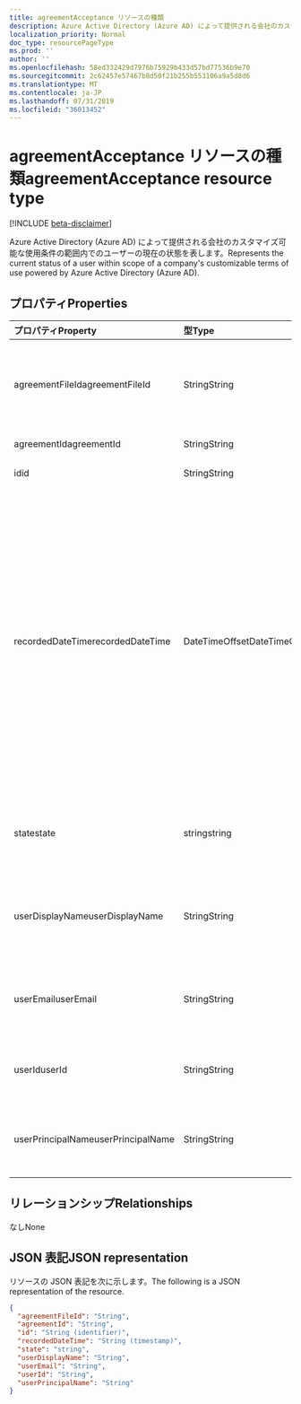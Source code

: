 ```yaml
---
title: agreementAcceptance リソースの種類
description: Azure Active Directory (Azure AD) によって提供される会社のカスタマイズ可能な使用条件の範囲内でのユーザーの現在の状態を表します。
localization_priority: Normal
doc_type: resourcePageType
ms.prod: ''
author: ''
ms.openlocfilehash: 58ed332429d7976b75929b433d57bd77536b9e70
ms.sourcegitcommit: 2c62457e57467b8d50f21b255b553106a9a5d8d6
ms.translationtype: MT
ms.contentlocale: ja-JP
ms.lasthandoff: 07/31/2019
ms.locfileid: "36013452"
---
```

# <a name="agreementacceptance-resource-type"></a><span data-ttu-id="3e6e9-103">agreementAcceptance リソースの種類</span><span class="sxs-lookup"><span data-stu-id="3e6e9-103">agreementAcceptance resource type</span></span>

[!INCLUDE [beta-disclaimer](../../includes/beta-disclaimer.md)]

<span data-ttu-id="3e6e9-104">Azure Active Directory (Azure AD) によって提供される会社のカスタマイズ可能な使用条件の範囲内でのユーザーの現在の状態を表します。</span><span class="sxs-lookup"><span data-stu-id="3e6e9-104">Represents the current status of a user within scope of a company's customizable terms of use powered by Azure Active Directory (Azure AD).</span></span>

<!--
## Methods

| Method       | Return Type | Description |
|:-------------|:------------|:------------|
| [Get agreementAcceptance](../api/agreementacceptance-get.md) | [agreementAcceptance](agreementacceptance.md) | Read properties and relationships of agreementAcceptance object. |
| [Update](../api/agreementacceptance-update.md) | [agreementAcceptance](agreementacceptance.md) | Update an **agreementAcceptance** object. |
| [Delete](../api/agreementacceptance-delete.md) | None | Delete an **agreementAcceptance** object. |
-->

## <a name="properties"></a><span data-ttu-id="3e6e9-105">プロパティ</span><span class="sxs-lookup"><span data-stu-id="3e6e9-105">Properties</span></span>
| <span data-ttu-id="3e6e9-106">プロパティ</span><span class="sxs-lookup"><span data-stu-id="3e6e9-106">Property</span></span>     | <span data-ttu-id="3e6e9-107">型</span><span class="sxs-lookup"><span data-stu-id="3e6e9-107">Type</span></span>        | <span data-ttu-id="3e6e9-108">説明</span><span class="sxs-lookup"><span data-stu-id="3e6e9-108">Description</span></span> |
|:-------------|:------------|:------------|
|<span data-ttu-id="3e6e9-109">agreementFileId</span><span class="sxs-lookup"><span data-stu-id="3e6e9-109">agreementFileId</span></span>|<span data-ttu-id="3e6e9-110">String</span><span class="sxs-lookup"><span data-stu-id="3e6e9-110">String</span></span>|<span data-ttu-id="3e6e9-111">ユーザーによって承認されたアグリーメントファイルの ID。</span><span class="sxs-lookup"><span data-stu-id="3e6e9-111">ID of the agreement file accepted by the user.</span></span>|
|<span data-ttu-id="3e6e9-112">agreementId</span><span class="sxs-lookup"><span data-stu-id="3e6e9-112">agreementId</span></span>|<span data-ttu-id="3e6e9-113">String</span><span class="sxs-lookup"><span data-stu-id="3e6e9-113">String</span></span>|<span data-ttu-id="3e6e9-114">契約の ID。</span><span class="sxs-lookup"><span data-stu-id="3e6e9-114">ID of the agreement.</span></span>|
|<span data-ttu-id="3e6e9-115">id</span><span class="sxs-lookup"><span data-stu-id="3e6e9-115">id</span></span>|<span data-ttu-id="3e6e9-116">String</span><span class="sxs-lookup"><span data-stu-id="3e6e9-116">String</span></span>| <span data-ttu-id="3e6e9-117">読み取り専用です。</span><span class="sxs-lookup"><span data-stu-id="3e6e9-117">Read-only.</span></span>|
|<span data-ttu-id="3e6e9-118">recordedDateTime</span><span class="sxs-lookup"><span data-stu-id="3e6e9-118">recordedDateTime</span></span>|<span data-ttu-id="3e6e9-119">DateTimeOffset</span><span class="sxs-lookup"><span data-stu-id="3e6e9-119">DateTimeOffset</span></span>|<span data-ttu-id="3e6e9-p101">Timestamp 型は、ISO 8601 形式を使用して日付と時刻の情報を表し、必ず UTC 時間です。たとえば、2014 年 1 月 1 日午前 0 時 (UTC) は、次のようになります。`'2014-01-01T00:00:00Z'`</span><span class="sxs-lookup"><span data-stu-id="3e6e9-p101">The Timestamp type represents date and time information using ISO 8601 format and is always in UTC time. For example, midnight UTC on Jan 1, 2014 would look like this: `'2014-01-01T00:00:00Z'`</span></span>|
|<span data-ttu-id="3e6e9-122">state</span><span class="sxs-lookup"><span data-stu-id="3e6e9-122">state</span></span>|<span data-ttu-id="3e6e9-123">string</span><span class="sxs-lookup"><span data-stu-id="3e6e9-123">string</span></span>| <span data-ttu-id="3e6e9-124">可能な値は、`accepted`、`declined` です。</span><span class="sxs-lookup"><span data-stu-id="3e6e9-124">Possible values are: `accepted`, `declined`.</span></span>|
|<span data-ttu-id="3e6e9-125">userDisplayName</span><span class="sxs-lookup"><span data-stu-id="3e6e9-125">userDisplayName</span></span>|<span data-ttu-id="3e6e9-126">String</span><span class="sxs-lookup"><span data-stu-id="3e6e9-126">String</span></span>|<span data-ttu-id="3e6e9-127">承諾が記録されたときのユーザーの表示名。</span><span class="sxs-lookup"><span data-stu-id="3e6e9-127">Display name of the user when the acceptance was recorded.</span></span>|
|<span data-ttu-id="3e6e9-128">userEmail</span><span class="sxs-lookup"><span data-stu-id="3e6e9-128">userEmail</span></span>|<span data-ttu-id="3e6e9-129">String</span><span class="sxs-lookup"><span data-stu-id="3e6e9-129">String</span></span>|<span data-ttu-id="3e6e9-130">承諾が記録されたユーザーの電子メール。</span><span class="sxs-lookup"><span data-stu-id="3e6e9-130">Email of the user when the acceptance was recorded.</span></span>|
|<span data-ttu-id="3e6e9-131">userId</span><span class="sxs-lookup"><span data-stu-id="3e6e9-131">userId</span></span>|<span data-ttu-id="3e6e9-132">String</span><span class="sxs-lookup"><span data-stu-id="3e6e9-132">String</span></span>|<span data-ttu-id="3e6e9-133">契約書を受諾したユーザーの ID。</span><span class="sxs-lookup"><span data-stu-id="3e6e9-133">ID of the user who accepted the agreement.</span></span>|
|<span data-ttu-id="3e6e9-134">userPrincipalName</span><span class="sxs-lookup"><span data-stu-id="3e6e9-134">userPrincipalName</span></span>|<span data-ttu-id="3e6e9-135">String</span><span class="sxs-lookup"><span data-stu-id="3e6e9-135">String</span></span>|<span data-ttu-id="3e6e9-136">承諾が記録されたユーザーの UPN。</span><span class="sxs-lookup"><span data-stu-id="3e6e9-136">UPN of the user when the acceptance was recorded.</span></span>|

## <a name="relationships"></a><span data-ttu-id="3e6e9-137">リレーションシップ</span><span class="sxs-lookup"><span data-stu-id="3e6e9-137">Relationships</span></span>
<span data-ttu-id="3e6e9-138">なし</span><span class="sxs-lookup"><span data-stu-id="3e6e9-138">None</span></span>


## <a name="json-representation"></a><span data-ttu-id="3e6e9-139">JSON 表記</span><span class="sxs-lookup"><span data-stu-id="3e6e9-139">JSON representation</span></span>

<span data-ttu-id="3e6e9-140">リソースの JSON 表記を次に示します。</span><span class="sxs-lookup"><span data-stu-id="3e6e9-140">The following is a JSON representation of the resource.</span></span>

<!-- {
  "blockType": "resource",
  "optionalProperties": [

  ],
  "@odata.type": "microsoft.graph.agreementAcceptance"
}-->

```json
{
  "agreementFileId": "String",
  "agreementId": "String",
  "id": "String (identifier)",
  "recordedDateTime": "String (timestamp)",
  "state": "string",
  "userDisplayName": "String",
  "userEmail": "String",
  "userId": "String",
  "userPrincipalName": "String"
}

```

<!-- uuid: 8fcb5dbc-d5aa-4681-8e31-b001d5168d79
2015-10-25 14:57:30 UTC -->
<!--
{
  "type": "#page.annotation",
  "description": "agreementAcceptance resource",
  "keywords": "",
  "section": "documentation",
  "tocPath": "",
  "suppressions": []
}
-->
